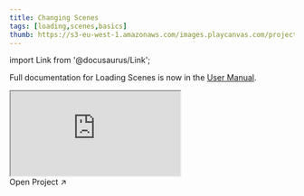 ```yaml
---
title: Changing Scenes
tags: [loading,scenes,basics]
thumb: https://s3-eu-west-1.amazonaws.com/images.playcanvas.com/projects/12/437633/BCF404-image-75.jpg
---
```


import Link from '@docusaurus/Link';

Full documentation for Loading Scenes is now in the [User Manual][documentation-page].

<div className="iframe-container">
    <iframe loading="lazy" src="https://playcanv.as/e/p/IP7FtbDj/" title="Changing Scenes"></iframe>
</div>

<Link to='https://playcanvas.com/project/437633/'>Open Project ↗</Link>

[documentation-page]: /user-manual/scenes/loading-scenes/
